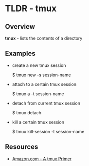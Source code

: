 TLDR - tmux
==========

Overview
--------

**tmux** - lists the contents of a directory

Examples
--------

- create a new tmux session

	$ tmux new -s session-name

- attach to a certain tmux session

	$ tmux a -t session-name

- detach from current tmux session

	$ tmux detach

- kill a certain tmux session

	$ tmux kill-session -t session-name

Resources
---------

- [Amazon.com - A tmux Primer](amazon.com/s/ref=nb_sb_noss_1?url=search-alias%3Daps&field-keywords=n64+controller)
